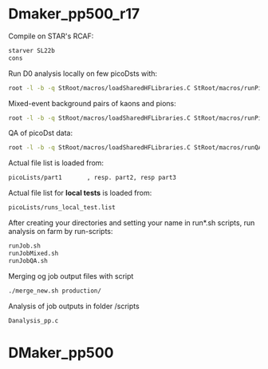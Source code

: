 # Dmaker_pp500_r17

Compile on STAR's RCAF:
```sh
starver SL22b
cons
```

Run D0 analysis locally on few picoDsts with:
```sh
root -l -b -q StRoot/macros/loadSharedHFLibraries.C StRoot/macros/runPicoD0AnaMakerLocal.C
```
Mixed-event background pairs of kaons and pions:
```sh 
root -l -b -q StRoot/macros/loadSharedHFLibraries.C StRoot/macros/runPicoMixedEventLocal.C
```
QA of picoDst data:
```sh
root -l -b -q StRoot/macros/loadSharedHFLibraries.C StRoot/macros/runQAAnaMakerLocal.C
```


Actual file list is loaded from:
```sh
picoLists/part1       , resp. part2, resp part3
```
Actual file list for **local tests** is loaded from:
```sh
picoLists/runs_local_test.list
```
After creating your directories and setting your name in run*.sh scripts, run analysis on farm by run-scripts:
```sh
runJob.sh
runJobMixed.sh
runJobQA.sh
```
Merging og job output files with script
```sh
./merge_new.sh production/
```
Analysis of job outputs in folder /scripts
```sh
Danalysis_pp.c
```

# DMaker_pp500
